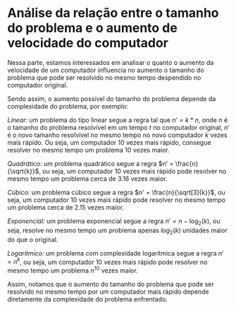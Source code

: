 # Análise da relação entre o tamanho do problema e o aumento de velocidade do computador

Nessa parte, estamos interessados em analisar o quanto o aumento da velocidade de um computador influencia no aumento o tamanho do problema que pode ser resolvido no mesmo tempo despendido no computador original.

Sendo assim, o aumento possível do tamanho do problema depende da complexidade do problema, por exemplo:

*Linear:* um problema do tipo linear segue a regra tal que $n' = k * n$, onde $n$ é o tamanho do problema resolvível em um tempo $t$ no computador original, $n'$ é o novo tamanho resolvível no mesmo tempo no novo computador $k$ vezes mais rápido. Ou seja, um computador 10 vezes mais rápido, consegue resolver no mesmo tempo um problema 10 vezes maior.

*Quadrático:* um problema quadrático segue a regra $n' = \frac{n}{\sqrt{k}}$, ou seja, um computador 10 vezes mais rápido pode resolver no mesmo tempo um problema cerca de 3.16 vezes maior.

*Cúbico:* um problema cúbico segue a regra $n' = \frac{n}{\sqrt[3]{k}}$, ou seja, um computador 10 vezes mais rápido pode resolver no mesmo tempo um problema cerca de 2.15 vezes maior.

*Exponencial:* um problema exponencial segue a regra $n' = n - \log_2(k)$, ou seja, resolve no mesmo tempo um problema apenas $log_2(k)$ unidades maior do que o original.

*Logarítmico:* um problema com complexidade logarítmica segue a regra $n' = n^k$, ou seja, um computador 10 vezes mais rápido pode resolver no mesmo tempo um problema $n^10$ vezes maior.

Assim, notamos que o aumento do tamanho do problema que pode ser resolvido no mesmo tempo por um computador mais rápido depende diretamente da complexidade do problema enfrentado.
